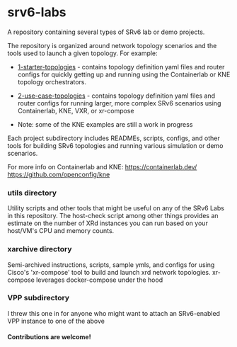 # srv6-labs
A repository containing several types of SRv6 lab or demo projects.

The repository is organized around network topology scenarios and the tools used to launch a given topology. For example:

* [1-starter-topologies](./1-starter-topologies/) - contains topology definition yaml files and router configs for quickly getting up and running using the Containerlab or KNE topology orchestrators. 

* [2-use-case-topologies](./2-use-case-topologies/) - contains topology definition yaml files and router configs for running larger, more complex SRv6 scenarios using Containerlab, KNE, VXR, or xr-compose

* Note: some of the KNE examples are still a work in progress 

Each project subdirectory includes READMEs, scripts, configs, and other tools for building SRv6 topologies and running various simulation or demo scenarios.

For more info on Containerlab and KNE: 
https://containerlab.dev/
https://github.com/openconfig/kne

### utils directory
Utility scripts and other tools that might be useful on any of the SRv6 Labs in this repository. The host-check script among other things provides an estimate on the number of XRd instances you can run based on your host/VM's CPU and memory counts.

### xarchive directory
Semi-archived instructions, scripts, sample ymls, and configs for using Cisco's 'xr-compose' tool to build and launch xrd network topologies. xr-compose leverages docker-compose under the hood

### VPP subdirectory
I threw this one in for anyone who might want to attach an SRv6-enabled VPP instance to one of the above

#### Contributions are welcome!
